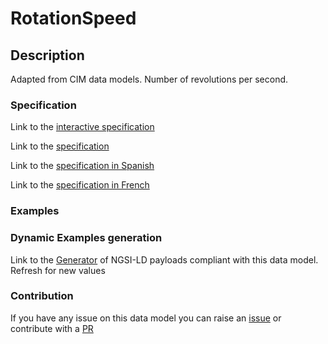 # RotationSpeed

## Description 

Adapted from CIM data models. Number of revolutions per second.
### Specification

Link to the [interactive specification](https://swagger.lab.fiware.org/?url=https://smart-data-models.github.io/dataModel.EnergyCIM/RotationSpeed/swagger.yaml)

Link to the [specification](https://smart-data-models.github.io/dataModel.EnergyCIM/RotationSpeed/doc/spec.md)

Link to the [specification in Spanish](https://smart-data-models.github.io/dataModel.EnergyCIM/RotationSpeed/doc/spec_ES.md)

Link to the [specification in French](https://smart-data-models.github.io/dataModel.EnergyCIM/RotationSpeed/doc/spec_FR.md)
### Examples
### Dynamic Examples generation

Link to the [Generator](https://smartdatamodels.org/extra/ngsi-ld_generator_v0.91.php?schemaUrl=https://raw.githubusercontent.com/smart-data-models/dataModel.EnergyCIM/master/RotationSpeed/schema.json&email=info@smartdatamodels.org) of NGSI-LD payloads compliant with this data model. Refresh for new values
### Contribution

 If you have any issue on this data model you can raise an [issue](https://github.com/smart-data-models/dataModel.EnergyCIM/issues)  or contribute with a [PR](https://github.com/smart-data-models/dataModel.EnergyCIM/pulls)